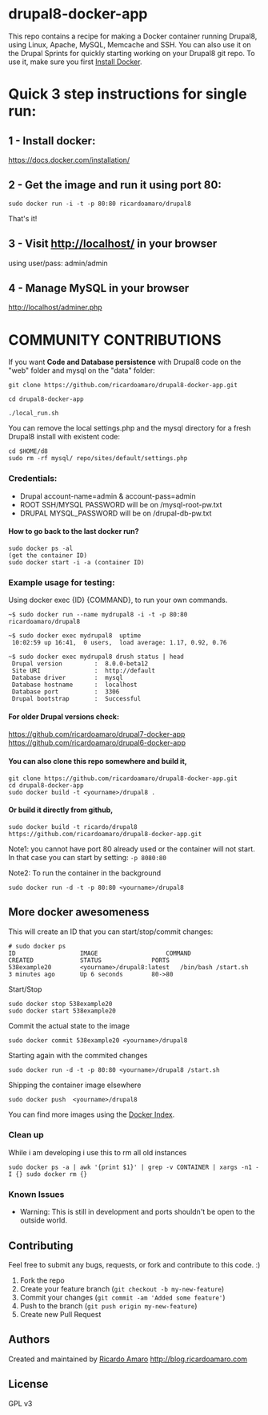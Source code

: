 drupal8-docker-app
==================

This repo contains a recipe for making a Docker container
running Drupal8, using Linux, Apache, MySQL, Memcache and SSH.
You can also use it on the Drupal Sprints for quickly starting
working on your Drupal8 git repo.
To use it, make sure you first [Install Docker](https://docs.docker.com/installation/).

# Quick 3 step instructions for single run:

## 1 - Install docker:

https://docs.docker.com/installation/

## 2 - Get the image and run it using port 80:

```
sudo docker run -i -t -p 80:80 ricardoamaro/drupal8
```
That's it!

## 3 - Visit [http://localhost/](http://localhost/) in your browser
using user/pass: admin/admin

## 4 - Manage MySQL in your browser

[http://localhost/adminer.php](http://localhost/adminer.php)

# COMMUNITY CONTRIBUTIONS

If you want **Code and Database persistence** with Drupal8 code
on the "web" folder and mysql on the "data" folder:

```
git clone https://github.com/ricardoamaro/drupal8-docker-app.git

cd drupal8-docker-app

./local_run.sh
```

You can remove the local settings.php and the mysql directory
for a fresh Drupal8 install with existent code:
```
cd $HOME/d8
sudo rm -rf mysql/ repo/sites/default/settings.php
```


### Credentials:
* Drupal account-name=admin & account-pass=admin
* ROOT SSH/MYSQL PASSWORD will be on /mysql-root-pw.txt
* DRUPAL   MYSQL_PASSWORD will be on /drupal-db-pw.txt

#### How to go back to the last docker run?
```
sudo docker ps -al
(get the container ID)
sudo docker start -i -a (container ID)
```

### Example usage for testing:
Using docker exec {ID} {COMMAND}, to run your own commands.
```
~$ sudo docker run --name mydrupal8 -i -t -p 80:80 ricardoamaro/drupal8

~$ sudo docker exec mydrupal8  uptime
 10:02:59 up 16:41,  0 users,  load average: 1.17, 0.92, 0.76

~$ sudo docker exec mydrupal8 drush status | head
 Drupal version         :  8.0.0-beta12
 Site URI               :  http://default
 Database driver        :  mysql
 Database hostname      :  localhost
 Database port          :  3306
 Drupal bootstrap       :  Successful
 ```

#### For older Drupal versions check:
https://github.com/ricardoamaro/drupal7-docker-app
https://github.com/ricardoamaro/drupal6-docker-app

#### You can also clone this repo somewhere and build it,
```
git clone https://github.com/ricardoamaro/drupal8-docker-app.git
cd drupal8-docker-app
sudo docker build -t <yourname>/drupal8 .
```
#### Or build it directly from github,
```
sudo docker build -t ricardo/drupal8 https://github.com/ricardoamaro/drupal8-docker-app.git
```

Note1: you cannot have port 80 already used or the container will not start.
In that case you can start by setting: `-p 8080:80`

Note2: To run the container in the background
```
sudo docker run -d -t -p 80:80 <yourname>/drupal8
```

## More docker awesomeness

This will create an ID that you can start/stop/commit changes:
```
# sudo docker ps
ID                  IMAGE                   COMMAND               CREATED             STATUS              PORTS
538example20        <yourname>/drupal8:latest   /bin/bash /start.sh   3 minutes ago       Up 6 seconds        80->80
```

Start/Stop
```
sudo docker stop 538example20
sudo docker start 538example20
```

Commit the actual state to the image
```
sudo docker commit 538example20 <yourname>/drupal8
```

Starting again with the commited changes
```
sudo docker run -d -t -p 80:80 <yourname>/drupal8 /start.sh
```

Shipping the container image elsewhere
```
sudo docker push  <yourname>/drupal8
```

You can find more images using the [Docker Index][docker_index].

### Clean up
While i am developing i use this to rm all old instances
```
sudo docker ps -a | awk '{print $1}' | grep -v CONTAINER | xargs -n1 -I {} sudo docker rm {}
```

### Known Issues
* Warning: This is still in development and ports shouldn't
be open to the outside world.


## Contributing
Feel free to submit any bugs, requests, or fork and contribute
to this code. :)

1. Fork the repo
2. Create your feature branch (`git checkout -b my-new-feature`)
3. Commit your changes (`git commit -am 'Added some feature'`)
4. Push to the branch (`git push origin my-new-feature`)
5. Create new Pull Request

## Authors

Created and maintained by [Ricardo Amaro][author]
http://blog.ricardoamaro.com

## License
GPL v3

[author]:                 https://github.com/ricardoamaro
[docker_upstart_issue]:   https://github.com/dotcloud/docker/issues/223
[docker_index]:           https://index.docker.io/

